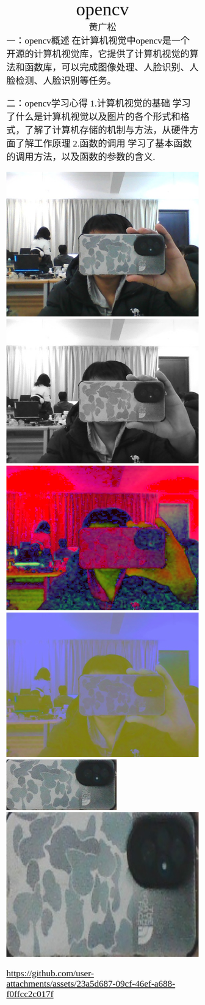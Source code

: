 #
<center><font face ="楷体" size=300>opencv</font></center>

<center><font  face="楷体" size=5>黄广松</font></center>
<font face="楷体" size=5>一：opencv概述
在计算机视觉中opencv是一个开源的计算机视觉库，它提供了计算机视觉的算法和函数库，可以完成图像处理、人脸识别、人脸检测、人脸识别等任务。

<font face="楷体" size=5>二：opencv学习心得
1.计算机视觉的基础
学习了什么是计算机视觉以及图片的各个形式和格式，了解了计算机存储的机制与方法，从硬件方面了解工作原理
2.函数的调用
学习了基本函数的调用方法，以及函数的参数的含义.

![alt text](all.jpg)
![alt text](all_gray.jpg)
![alt text](all_hsv.jpg)
![alt text](all_lab.jpg)
![alt text](phone.jpg)
![alt text](phone_resized.jpg)





https://github.com/user-attachments/assets/23a5d687-09cf-46ef-a688-f0ffcc2c017f


















